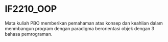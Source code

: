 # IF2210_OOP
Mata kuliah PBO memberikan pemahaman atas konsep dan keahlian dalam menmbangun program dengan paradigma berorientasi objek dengan 3 bahasa pemrograman.
